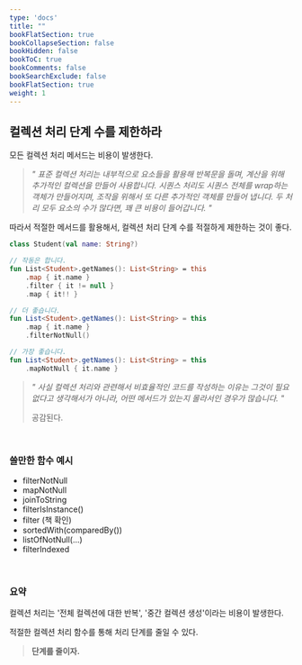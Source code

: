 ```yaml
---
type: 'docs'
title: ""
bookFlatSection: true
bookCollapseSection: false
bookHidden: false
bookToC: true
bookComments: false
bookSearchExclude: false
bookFlatSection: true
weight: 1
---
```


## 컬렉션 처리 단계 수를 제한하라

모든 컬렉션 처리 메서드는 비용이 발생한다. 

> *" 표준 컬렉션 처리는 내부적으로 요소들을 활용해 반복문을 돌며, 계산을 위해 추가적인 컬렉션을 만들어 사용합니다. 시퀀스 처리도 시퀀스 전체를 wrap하는 객체가 만들어지며, 조작을 위해서 또 다른 추가적인 객체를 만들어 냅니다. 두 처리 모두 요소의 수가 많다면, 꽤 큰 비용이 들어갑니다. "*

따라서 적절한 메서드를 활용해서, 컬렉션 처리 단계 수를 적절하게 제한하는 것이 좋다.

```kotlin
class Student(val name: String?)

// 작동은 합니다.
fun List<Student>.getNames(): List<String> = this
    .map { it.name }
    .filter { it != null }
    .map { it!! }

// 더 좋습니다.
fun List<Student>.getNames(): List<String> = this
    .map { it.name }
    .filterNotNull()

// 가장 좋습니다.
fun List<Student>.getNames(): List<String> = this
    .mapNotNull { it.name }
```

> *" 사실 컬렉션 처리와 관련해서 비효율적인 코드를 작성하는 이유는 그것이 필요 없다고 생각해서가 아니라, 어떤 메서드가 있는지 몰라서인 경우가 많습니다. "*
> 
> 공감된다.

<br>

### 쓸만한 함수 예시

- filterNotNull
- mapNotNull
- joinToString
- filterIsInstance<Type>()
- filter (책 확인)
- sortedWith(comparedBy())
- listOfNotNull(...)
- filterIndexed

<br>

### 요약

컬렉션 처리는 '전체 컬렉션에 대한 반복', '중간 컬렉션 생성'이라는 비용이 발생한다.

적절한 컬렉션 처리 함수를 통해 처리 단계를 줄일 수 있다.

> **단계를 줄이자.**
